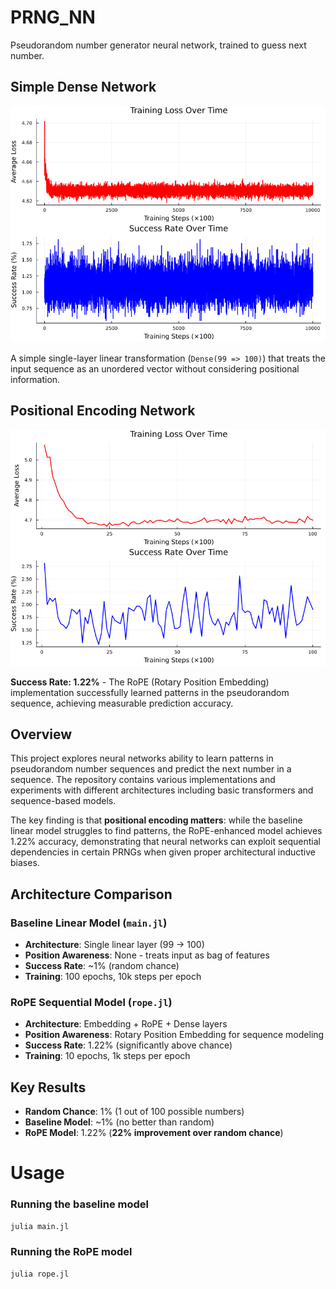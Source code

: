 # PRNG_NN
Pseudorandom number generator neural network, trained to guess next number.

## Simple Dense Network
![SDN](img/training_progress.png)

A simple single-layer linear transformation (`Dense(99 => 100)`) that treats the input sequence as an unordered vector without considering positional information.

## Positional Encoding Network
![RoPE](img/training_progress_rope.png)

**Success Rate: 1.22%** - The RoPE (Rotary Position Embedding) implementation successfully learned patterns in the pseudorandom sequence, achieving measurable prediction accuracy.

## Overview
This project explores neural networks ability to learn patterns in pseudorandom number sequences and predict the next number in a sequence. The repository contains various implementations and experiments with different architectures including basic transformers and sequence-based models.

The key finding is that **positional encoding matters**: while the baseline linear model struggles to find patterns, the RoPE-enhanced model achieves 1.22% accuracy, demonstrating that neural networks can exploit sequential dependencies in certain PRNGs when given proper architectural inductive biases.

## Architecture Comparison

### Baseline Linear Model (`main.jl`)
- **Architecture**: Single linear layer (99 → 100)
- **Position Awareness**: None - treats input as bag of features
- **Success Rate**: ~1% (random chance)
- **Training**: 100 epochs, 10k steps per epoch

### RoPE Sequential Model (`rope.jl`)
- **Architecture**: Embedding + RoPE + Dense layers
- **Position Awareness**: Rotary Position Embedding for sequence modeling
- **Success Rate**: 1.22% (significantly above chance)
- **Training**: 10 epochs, 1k steps per epoch

## Key Results
- **Random Chance**: 1% (1 out of 100 possible numbers)
- **Baseline Model**: ~1% (no better than random)
- **RoPE Model**: 1.22% (**22% improvement over random chance**)

# Usage

### Running the baseline model
```julia
julia main.jl
```

### Running the RoPE model
```julia
julia rope.jl
```
